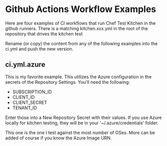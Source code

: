 # Github Actions Workflow Examples

Here are four examples of CI workflows that run Chef Test Kitchen in the github runners. There is a matching kitchen.xxx.yml in the root of the repository that drives the kitchen test

Rename (or copy) the content from any of the following examples into the ci.yml and push the new version.

## ci.yml.azure

This is my favorite example. This utilizes the Azure configuration in the secrets of the Repository Settings. You'll need the following:

* SUBSCRIPTION_ID
* CLIENT_ID
* CLIENT_SECRET
* TENANT_ID

Enter those into a New Repository Secret with their values. If you use Azure locally for kitchen testing, they will be in your '~/.azure/credentials' folder.

This one is the one I test against the most number of OSes. More can be added of course if you know the Azure Image URN.

## 